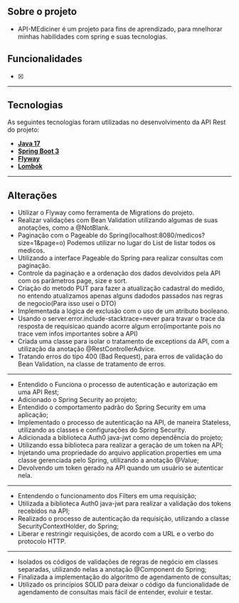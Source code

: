 ## Sobre o projeto

- API-MEdiciner é um projeto para fins de aprendizado, para mnelhorar minhas habilidades com spring e suas tecnologias.

## Funcionalidades

- [x] 

---


## Tecnologias

As seguintes tecnologias foram utilizadas no desenvolvimento da API Rest do projeto:

- **[Java 17](https://www.oracle.com/java)**
- **[Spring Boot 3](https://spring.io/projects/spring-boot)**
- **[Flyway](https://documentation.red-gate.com/flyway)**
- **[Lombok](https://projectlombok.org/setup/maven)**

---

## Alterações

- Utilizar o Flyway como ferramenta de Migrations do projeto.
- Realizar validações com Bean Validation utilizando algumas de suas anotações, como a @NotBlank.
- Paginação com o Pageable do Spring(localhost:8080/medicos?size=1&page=o) Podemos utilizar no lugar do List de listar todos os medicos.
- Utilizando a interface Pageable do Spring para realizar consultas com paginação.
- Controle da paginação e a ordenação dos dados devolvidos pela API com os parâmetros page, size e sort.
- Criação do metodo PUT para fazer a atualização cadastral do medido, no entendo atualizamos apenas alguns dadodos passados nas regras de negocio(Para isso usei o DTO)
- Implementada a lógica de exclusão com o uso de um atributo booleano.
- Usando o server.error.include-stacktrace=never para travar o trace da resposta de requisicao quando acorre algum erro(importante pois no trace vem infos importantes sobre a API)
- Criada uma classe para isolar o tratamento de exceptions da API, com a utilização da anotação @RestControllerAdvice.
- Tratando erros do tipo 400 (Bad Request), para erros de validação do Bean Validation, na classe de tratamento de erros.
---

- Entendido o Funciona o processo de autenticação e autorização em uma API Rest;
- Adicionado o Spring Security ao projeto;
- Entendido  o comportamento padrão do Spring Security em uma aplicação;
- Implementado o processo de autenticação na API, de maneira Stateless, utilizando as classes e configurações do Spring Security.
- Adicionada a biblioteca Auth0 java-jwt como dependência do projeto;
- Utilizando essa biblioteca para realizar a geração de um token na API;
- Injetando uma propriedade do arquivo application.properties em uma classe gerenciada pelo Spring, utilizando a anotação @Value;
- Devolvendo um token gerado na API quando um usuário se autenticar nela.

---

- Entendendo o funcionamento dos Filters em uma requisição;
- Utilizada a biblioteca Auth0 java-jwt para realizar a validação dos tokens recebidos na API;
- Realizado o processo de autenticação da requisição, utilizando a classe SecurityContextHolder, do Spring;
- Liberar e restringir requisições, de acordo com a URL e o verbo do protocolo HTTP.

---

- Isolados os códigos de validações de regras de negócio em classes separadas, utilizando nelas a anotação @Component do Spring;
- Finalizada a implementação do algoritmo de agendamento de consultas;
- Utilizado os princípios SOLID para deixar o código da funcionalidade de agendamento de consultas mais fácil de entender, evoluir e testar.